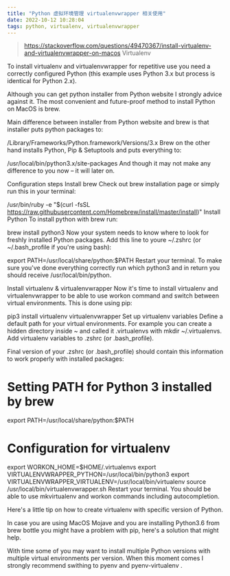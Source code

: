 ```yaml
---
title: "Python 虚拟环境管理 virtualenvwrapper 相关使用"
date: 2022-10-12 10:28:04
tags: python, virtualenv, virtualenvwrapper
---
```


> https://stackoverflow.com/questions/49470367/install-virtualenv-and-virtualenvwrapper-on-macos
> Virtualenv

To install virtualenv and virtualenvwrapper for repetitive use you need a correctly configured Python (this example uses Python 3.x but process is identical for Python 2.x).

Although you can get python installer from Python website I strongly advice against it. The most convenient and future-proof method to install Python on MacOS is brew.

Main difference between installer from Python website and brew is that installer puts python packages to:

/Library/Frameworks/Python.framework/Versions/3.x
Brew on the other hand installs Python, Pip & Setuptools and puts everything to:

/usr/local/bin/python3.x/site-packages
And though it may not make any difference to you now – it will later on.

Configuration steps
Install brew
Check out brew installation page or simply run this in your terminal:

/usr/bin/ruby -e "$(curl -fsSL https://raw.githubusercontent.com/Homebrew/install/master/install)"
Install Python
To install python with brew run:

brew install python3
Now your system needs to know where to look for freshly installed Python packages. Add this line to youre ~/.zshrc (or ~/.bash_profile if you're using bash):

export PATH=/usr/local/share/python:$PATH
Restart your terminal. To make sure you've done everything correctly run which python3 and in return you should receive /usr/local/bin/python.

Install virtualenv & virtualenvwrapper
Now it's time to install virtualenv and virtualenvwrapper to be able to use workon command and switch between virtual environments. This is done using pip:

pip3 install virtualenv virtualenvwrapper
Set up virtualenv variables
Define a default path for your virtual environments. For example you can create a hidden directory inside ~ and called it .virtualenvs with mkdir ~/.virtualenvs. Add virtualenv variables to .zshrc (or .bash_profile).

Final version of your .zshrc (or .bash_profile) should contain this information to work properly with installed packages:

# Setting PATH for Python 3 installed by brew

export PATH=/usr/local/share/python:$PATH

# Configuration for virtualenv

export WORKON_HOME=$HOME/.virtualenvs
export VIRTUALENVWRAPPER_PYTHON=/usr/local/bin/python3
export VIRTUALENVWRAPPER_VIRTUALENV=/usr/local/bin/virtualenv
source /usr/local/bin/virtualenvwrapper.sh
Restart your terminal. You should be able to use mkvirtualenv and workon commands including autocompletion.

Here's a little tip on how to create virtualenv with specific version of Python.

In case you are using MacOS Mojave and you are installing Python3.6 from brew bottle you might have a problem with pip, here's a solution that might help.

With time some of you may want to install multiple Python versions with multiple virtual environments per version. When this moment comes I strongly recommend swithing to pyenv and pyenv-virtualenv .
